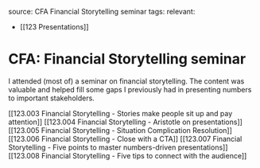 source: CFA Financial Storytelling seminar
tags:
relevant:
- [[123 Presentations]]

# CFA: Financial Storytelling seminar

I attended (most of) a seminar on financial storytelling. The content was valuable and helped fill some gaps I previously had in presenting numbers to important stakeholders.

[[123.003 Financial Storytelling - Stories make people sit up and pay attention]]
[[123.004 Financial Storytelling - Aristotle on presentations]]
[[123.005 Financial Storytelling - Situation Complication Resolution]]
[[123.006 Financial Storytelling - Close with a CTA]]
[[123.007 Financial Storytelling - Five points to master numbers-driven presentations]]
[[123.008 Financial Storytelling - Five tips to connect with the audience]]